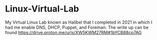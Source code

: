 # Linux-Virtual-Lab
My Virtual Linux Lab known as Halibel that I completed in 2021 in which I had me enable DNS, DHCP, Puppet, and Foreman. The write up can be found https://drive.proton.me/urls/XW5KWM27RM#1bYCB88cp7AG

